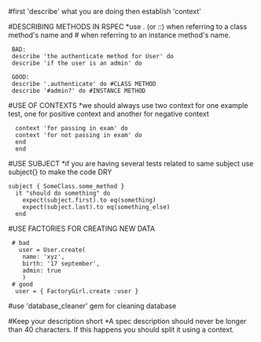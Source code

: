 #first 'describe' what you are doing then establish 'context'

#DESCRIBING METHODS IN RSPEC
 *use . (or ::) when referring to a class method's name and # when referring to an instance method's name. 
 ```
  BAD:
  describe 'the authenticate method for User' do
  describe 'if the user is an admin' do

  GOOD:
  describe '.authenticate' do #CLASS METHOD
  describe '#admin?' do #INSTANCE METHOD
 ```

#USE OF CONTEXTS
  *we should always use two context for one example test, one for positive context and another for negative context
 ```
   context 'for passing in exam' do
   context 'for not passing in exam' do
   end
   end
 ```

#USE SUBJECT
 *if you are having several tests related to same subject use subject{} to make the code DRY
  ```
  subject { SomeClass.some_method }
    it "should do something" do
      expect(subject.first).to eq(something)
      expect(subject.last).to eq(something_else)
    end
  ```

#USE FACTORIES FOR CREATING NEW DATA
```
 # bad
   user = User.create(
    name: 'xyz',
    birth: '17 september',
    admin: true
    )
 # good
  user = { FactoryGirl.create :user }
```

#use 'database_cleaner' gem for cleaning database

#Keep your description short
 *A spec description should never be longer than 40 characters. If this happens you should split it using a context.